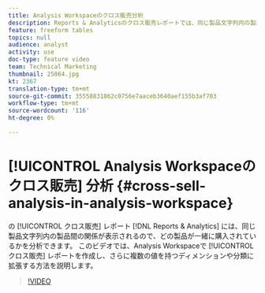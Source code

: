 ```yaml
---
title: Analysis Workspaceのクロス販売分析
description: Reports & Analyticsのクロス販売レポートでは、同じ製品文字列内の製品間の関係が表示されるので、どの製品が一緒に購入されているかを分析できます。 このビデオでは、Analysis Workspaceでクロス販売レポートを作成し、複数の値を持つディメンションや分類にさらに拡張する方法を説明します。
feature: freeform tables
topics: null
audience: analyst
activity: use
doc-type: feature video
team: Technical Marketing
thumbnail: 25864.jpg
kt: 2367
translation-type: tm+mt
source-git-commit: 35558831862c0756e7aaceb3640aef155b3af703
workflow-type: tm+mt
source-wordcount: '116'
ht-degree: 0%

---
```



# [!UICONTROL Analysis Workspaceのクロス販売] 分析 {#cross-sell-analysis-in-analysis-workspace}

の [!UICONTROL クロス販売] レポート [!DNL Reports & Analytics] には、同じ製品文字列内の製品間の関係が表示されるので、どの製品が一緒に購入されているかを分析できます。 このビデオでは、Analysis Workspaceで [!UICONTROL クロス販売] レポートを作成し、さらに複数の値を持つディメンションや分類に拡張する方法を説明します。

>[!VIDEO](https://video.tv.adobe.com/v/25864/?quality=12)
